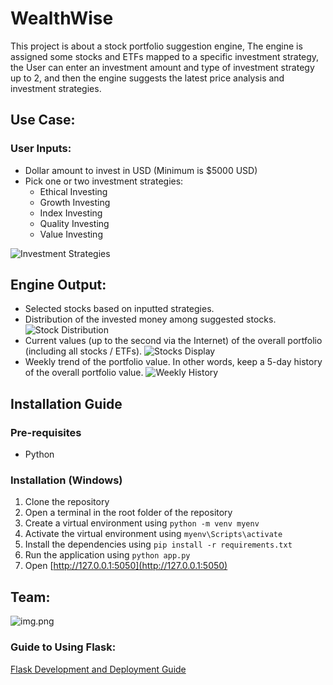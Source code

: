 # WealthWise
This project is about a stock portfolio suggestion engine, The engine is assigned some stocks and ETFs mapped to a specific investment strategy, the User can enter an investment amount and type of investment strategy up to 2, and then the engine suggests the latest price analysis and investment strategies.

## Use Case:

### User Inputs:
- Dollar amount to invest in USD (Minimum is $5000 USD)
- Pick one or two investment strategies:
  - Ethical Investing
  - Growth Investing
  - Index Investing
  - Quality Investing
  - Value Investing

![Investment Strategies](static/pictures/img.png)

## Engine Output:
- Selected stocks based on inputted strategies.
- Distribution of the invested money among suggested stocks.
  ![Stock Distribution](static/pictures/stock_distribution.png)
- Current values (up to the second via the Internet) of the overall portfolio (including all stocks / ETFs).
  ![Stocks Display](static/pictures/stocks_display.png)
- Weekly trend of the portfolio value. In other words, keep a 5-day history of the overall portfolio value.
  ![Weekly History](static/pictures/weekly_history.png)

## Installation Guide

### Pre-requisites
- Python

### Installation (Windows)
1. Clone the repository
2. Open a terminal in the root folder of the repository
3. Create a virtual environment using `python -m venv myenv`
4. Activate the virtual environment using `myenv\Scripts\activate`
5. Install the dependencies using `pip install -r requirements.txt`
6. Run the application using `python app.py`
7. Open [http://127.0.0.1:5050](http://127.0.0.1:5050)

## Team:
![img.png](static/pictures/team.png)

### Guide to Using Flask:
[Flask Development and Deployment Guide](https://github.com/pushyachandra/Flask_Dev_Deployment/tree/main)
